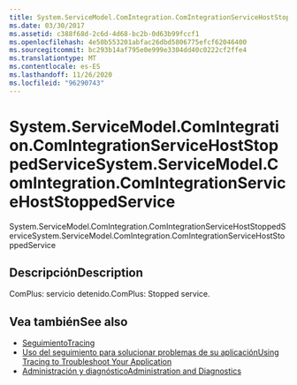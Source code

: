 ```yaml
---
title: System.ServiceModel.ComIntegration.ComIntegrationServiceHostStoppedService
ms.date: 03/30/2017
ms.assetid: c388f68d-2c6d-4d68-bc2b-0d63b99fccf1
ms.openlocfilehash: 4e50b553201abfac26dbd5806775efcf62046400
ms.sourcegitcommit: bc293b14af795e0e999e3304dd40c0222cf2ffe4
ms.translationtype: MT
ms.contentlocale: es-ES
ms.lasthandoff: 11/26/2020
ms.locfileid: "96290743"
---
```

# <a name="systemservicemodelcomintegrationcomintegrationservicehoststoppedservice"></a><span data-ttu-id="27497-102">System.ServiceModel.ComIntegration.ComIntegrationServiceHostStoppedService</span><span class="sxs-lookup"><span data-stu-id="27497-102">System.ServiceModel.ComIntegration.ComIntegrationServiceHostStoppedService</span></span>

<span data-ttu-id="27497-103">System.ServiceModel.ComIntegration.ComIntegrationServiceHostStoppedService</span><span class="sxs-lookup"><span data-stu-id="27497-103">System.ServiceModel.ComIntegration.ComIntegrationServiceHostStoppedService</span></span>  
  
## <a name="description"></a><span data-ttu-id="27497-104">Descripción</span><span class="sxs-lookup"><span data-stu-id="27497-104">Description</span></span>  

 <span data-ttu-id="27497-105">ComPlus: servicio detenido.</span><span class="sxs-lookup"><span data-stu-id="27497-105">ComPlus: Stopped service.</span></span>  
  
## <a name="see-also"></a><span data-ttu-id="27497-106">Vea también</span><span class="sxs-lookup"><span data-stu-id="27497-106">See also</span></span>

- [<span data-ttu-id="27497-107">Seguimiento</span><span class="sxs-lookup"><span data-stu-id="27497-107">Tracing</span></span>](index.md)
- [<span data-ttu-id="27497-108">Uso del seguimiento para solucionar problemas de su aplicación</span><span class="sxs-lookup"><span data-stu-id="27497-108">Using Tracing to Troubleshoot Your Application</span></span>](using-tracing-to-troubleshoot-your-application.md)
- [<span data-ttu-id="27497-109">Administración y diagnóstico</span><span class="sxs-lookup"><span data-stu-id="27497-109">Administration and Diagnostics</span></span>](../index.md)
